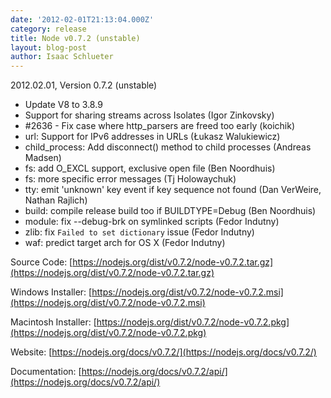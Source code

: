 ```yaml
---
date: '2012-02-01T21:13:04.000Z'
category: release
title: Node v0.7.2 (unstable)
layout: blog-post
author: Isaac Schlueter
---
```


2012.02.01, Version 0.7.2 (unstable)

- Update V8 to 3.8.9
- Support for sharing streams across Isolates (Igor Zinkovsky)
- #2636 - Fix case where http_parsers are freed too early (koichik)
- url: Support for IPv6 addresses in URLs (Łukasz Walukiewicz)
- child_process: Add disconnect() method to child processes (Andreas Madsen)
- fs: add O_EXCL support, exclusive open file (Ben Noordhuis)
- fs: more specific error messages (Tj Holowaychuk)
- tty: emit 'unknown' key event if key sequence not found (Dan VerWeire, Nathan Rajlich)
- build: compile release build too if BUILDTYPE=Debug (Ben Noordhuis)
- module: fix --debug-brk on symlinked scripts (Fedor Indutny)
- zlib: fix `Failed to set dictionary` issue (Fedor Indutny)
- waf: predict target arch for OS X (Fedor Indutny)

Source Code: [https://nodejs.org/dist/v0.7.2/node-v0.7.2.tar.gz](https://nodejs.org/dist/v0.7.2/node-v0.7.2.tar.gz)

Windows Installer: [https://nodejs.org/dist/v0.7.2/node-v0.7.2.msi](https://nodejs.org/dist/v0.7.2/node-v0.7.2.msi)

Macintosh Installer: [https://nodejs.org/dist/v0.7.2/node-v0.7.2.pkg](https://nodejs.org/dist/v0.7.2/node-v0.7.2.pkg)

Website: [https://nodejs.org/docs/v0.7.2/](https://nodejs.org/docs/v0.7.2/)

Documentation: [https://nodejs.org/docs/v0.7.2/api/](https://nodejs.org/docs/v0.7.2/api/)
